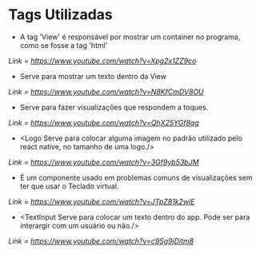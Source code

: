 # Tags Utilizadas

* <View> A tag 'View' é responsável por mostrar um container no programa, como se fosse a tag 'html' </View>

*Link = https://www.youtube.com/watch?v=Xpg2x1ZZ9co*

* <Text> Serve para mostrar um texto dentro da View</Text>

*Link = https://www.youtube.com/watch?v=N8KfCmDV8OU*

* <TouchableOpacity> Serve para fazer visualizações que respondem a toques. </TouchableOpacity>

*Link = https://www.youtube.com/watch?v=QhX25YGf8qg*

* <Logo Serve para colocar alguma imagem no padrão utilizado pelo react native, no tamanho de uma logo./>

*Link = https://www.youtube.com/watch?v=3Gf9yb53bJM*

* <keyboardAvoidingView> É um componente usado em problemas comuns de visualizações sem ter que usar o Teclado virtual.</keyboardAvoidingView>

*Link = https://www.youtube.com/watch?v=JTpZ81k2wiE*

* <TextInput Serve para colocar um texto dentro do app. Pode ser para interargir com um usuário ou não./>

*Link = https://www.youtube.com/watch?v=c9Sg9jDitm8*
